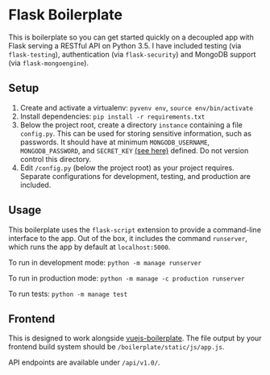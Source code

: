# Flask Boilerplate

This is boilerplate so you can get started quickly on a decoupled app with Flask serving a RESTful API on Python 3.5. I have included testing (via `flask-testing`), authentication (via `flask-security`) and MongoDB support (via `flask-mongoengine`).

## Setup

1. Create and activate a virtualenv: `pyvenv env`, `source env/bin/activate`
2. Install dependencies: `pip install -r requirements.txt`
3. Below the project root, create a directory `instance` containing a file `config.py`. This can be used for storing sensitive information, such as passwords. It should have at minimum `MONGODB_USERNAME`, `MONGODB_PASSWORD`, and `SECRET_KEY` [(see here)](http://flask.pocoo.org/docs/0.12/quickstart/#sessions) defined. Do not version control this directory.
4. Edit `/config.py` (below the project root) as your project requires. Separate configurations for development, testing, and production are included.

## Usage

This boilerplate uses the `flask-script` extension to provide a command-line interface to the app. Out of the box, it includes the command `runserver`, which runs the app by default at `localhost:5000`.

To run in development mode: `python -m manage runserver`

To run in production mode: `python -m manage -c production runserver`

To run tests: `python -m manage test`

## Frontend

This is designed to work alongside [vuejs-boilerplate](https://github.com/colingorrie/vuejs-boilerplate). The file output by your frontend build system should be `/boilerplate/static/js/app.js`.

API endpoints are available under `/api/v1.0/`.
